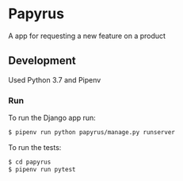 # Papyrus

A app for requesting a new feature on a product


## Development

Used Python 3.7 and Pipenv


### Run

To run the Django app run:

```sh
$ pipenv run python papyrus/manage.py runserver
```

To run the tests:

```sh
$ cd papyrus
$ pipenv run pytest 
```
